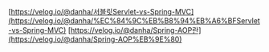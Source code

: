 [https://velog.io/@danha/서블릿Servlet-vs-Spring-MVC](https://velog.io/@danha/%EC%84%9C%EB%B8%94%EB%A6%BFServlet-vs-Spring-MVC)
[https://velog.io/@danha/Spring-AOP란](https://velog.io/@danha/Spring-AOP%EB%9E%80)